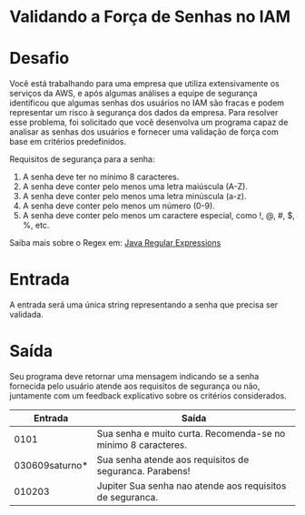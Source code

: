 # Validando a Força de Senhas no IAM

# Desafio
Você está trabalhando para uma empresa que utiliza extensivamente os serviços da AWS, e após algumas análises a equipe de segurança identificou que algumas senhas dos usuários no IAM são fracas e podem representar um risco à segurança dos dados da empresa. 
Para resolver esse problema, foi solicitado que você desenvolva um programa capaz de analisar as senhas dos usuários e fornecer uma validação de força com base em critérios predefinidos.

Requisitos de segurança para a senha:
1.	A senha deve ter no mínimo 8 caracteres.
2.	A senha deve conter pelo menos uma letra maiúscula (A-Z).
3.	A senha deve conter pelo menos uma letra minúscula (a-z).
4.	A senha deve conter pelo menos um número (0-9).
5.	A senha deve conter pelo menos um caractere especial, como !, @, #, $, %, etc.

Saiba mais sobre o Regex em: [Java Regular Expressions](https://www.w3schools.com/java/java_regex.asp)

# Entrada
A entrada será uma única string representando a senha que precisa ser validada.

# Saída
Seu programa deve retornar uma mensagem indicando se a senha fornecida pelo usuário atende aos requisitos de segurança ou não, juntamente com um feedback explicativo sobre os critérios considerados.

| Entrada	| Saída |
| - | - |
| 0101	| Sua senha e muito curta. Recomenda-se no minimo 8 caracteres. |
| 030609saturno*	| Sua senha atende aos requisitos de seguranca. Parabens! |
| 010203 | Jupiter	Sua senha nao atende aos requisitos de seguranca. |
